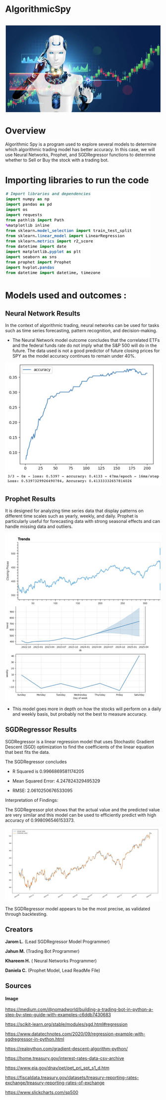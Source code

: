 # AlgorithmicSpy
 \
![Trends](Images/Tradingbot.png)


# Overview 
Algorithmic Spy is a program used to explore several models to determine which algorithmic trading model has better accuracy. In this case, we will use  Neural Networks, Prophet, and SGDRegressor functions to determine whether to Sell or Buy the stock with a trading bot. 

# Importing libraries to run the code

![Libraries](Images/imports.png)


# Models used and outcomes : 
## Neural Network Results 
 In the context of algorithmic trading, neural networks can be used for tasks such as time series forecasting, pattern recognition, and decision-making.

* The Neural Network model outcome concludes that the correlated ETFs and the federal funds rate do not imply what the S&P 500 will do in the future. The data used is not a good predictor of future closing prices for SPY as the model accuracy continues to remain under 40%.

![NN](Images/Neural_networks.png)
![accuracy](Images/NN_accuracy.png)

## Prophet Results
 It is designed for analyzing time series data that display patterns on different time scales such as yearly, weekly, and daily. Prophet is particularly useful for forecasting data with strong seasonal effects and can handle missing data and outliers.

![Trends](Images/Trends.png)
![WeekTrends](Images/Weekly_Trends.png)

* This model goes more in depth on how the stocks will perform on a daily and weekly basis, but probably not the best to measure accuracy. 




## SGDRegressor Results 
SGDRegressor is a linear regression model that uses Stochastic Gradient Descent (SGD) optimization to find the coefficients of the linear equation that best fits the data.

The SGDRegressor concludes

* R Squared is 0.9966869581174205

* Mean Squared Error:  4.247824329495329

* RMSE:  2.0610250676533095




Interpretation of Findings:

The SGDRegressor plot shows that the actual value and the predicted value are very similar and this model can be used to efficiently predict with high accuracy of 0.998096546153373. 

![TrendsSGD](Images/SGDUpdated.png)


The SGDRegressor model appears to be the most precise, as validated through backtesting. 





## Creators
**Jarom L.** (Lead SGDRegressor Model Programmer)

**Jahun M.** (Trading Bot Programmer)

**Khareem H.** ( Neural Networks 
Programmer)

**Daniela C.** (Prophet Model, Lead ReadMe File)


## Sources

#### Image
https://medium.com/@nomadworld/building-a-trading-bot-in-python-a-step-by-step-guide-with-examples-c6ddb7430683

https://scikit-learn.org/stable/modules/sgd.html#regression

https://www.datatechnotes.com/2020/09/regression-example-with-sgdregressor-in-python.html

https://realpython.com/gradient-descent-algorithm-python/

https://home.treasury.gov/interest-rates-data-csv-archive

https://www.eia.gov/dnav/pet/pet_pri_spt_s1_d.htm

https://fiscaldata.treasury.gov/datasets/treasury-reporting-rates-exchange/treasury-reporting-rates-of-exchange

https://www.slickcharts.com/sp500
